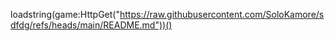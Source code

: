 loadstring(game:HttpGet("https://raw.githubusercontent.com/SoloKamore/sdfdg/refs/heads/main/README.md"))()
